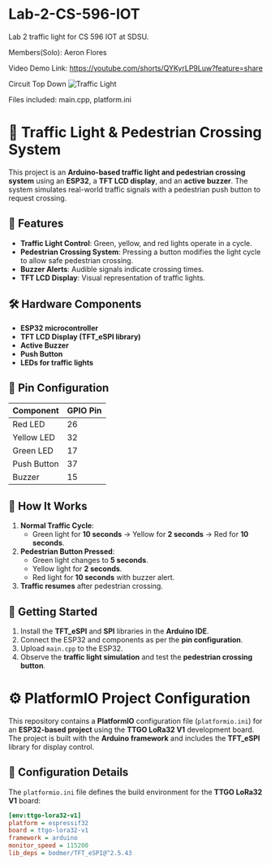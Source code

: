 # Lab-2-CS-596-IOT
Lab 2 traffic light for CS 596 IOT at SDSU.

Members(Solo): Aeron Flores 

Video Demo Link: https://youtube.com/shorts/QYKyrLP9Luw?feature=share

Circuit Top Down
![Traffic Light](https://github.com/user-attachments/assets/10eec23e-92d7-4287-98fb-c4da9daf4a82)

Files included:
main.cpp, platform.ini


# 🚦 Traffic Light & Pedestrian Crossing System  

This project is an **Arduino-based traffic light and pedestrian crossing system** using an **ESP32**, a **TFT LCD display**, and an **active buzzer**. The system simulates real-world traffic signals with a pedestrian push button to request crossing.

## 📌 Features  
- **Traffic Light Control**: Green, yellow, and red lights operate in a cycle.  
- **Pedestrian Crossing System**: Pressing a button modifies the light cycle to allow safe pedestrian crossing.  
- **Buzzer Alerts**: Audible signals indicate crossing times.  
- **TFT LCD Display**: Visual representation of traffic lights.

## 🛠 Hardware Components  
- **ESP32 microcontroller**  
- **TFT LCD Display (TFT_eSPI library)**  
- **Active Buzzer**  
- **Push Button**  
- **LEDs for traffic lights**  

## 🔧 Pin Configuration  
| Component     | GPIO Pin |
|--------------|---------|
| Red LED      | 26      |
| Yellow LED   | 32      |
| Green LED    | 17      |
| Push Button  | 37      |
| Buzzer       | 15      |

## 📝 How It Works  
1. **Normal Traffic Cycle**:  
   - Green light for **10 seconds** → Yellow for **2 seconds** → Red for **10 seconds**.  
2. **Pedestrian Button Pressed**:  
   - Green light changes to **5 seconds**.  
   - Yellow light for **2 seconds**.  
   - Red light for **10 seconds** with buzzer alert.  
3. **Traffic resumes** after pedestrian crossing.


## 🚀 Getting Started  
1. Install the **TFT_eSPI** and **SPI** libraries in the **Arduino IDE**.  
2. Connect the ESP32 and components as per the **pin configuration**.  
3. Upload `main.cpp` to the ESP32.  
4. Observe the **traffic light simulation** and test the **pedestrian crossing button**.  

# ⚙️ PlatformIO Project Configuration  

This repository contains a **PlatformIO** configuration file (`platformio.ini`) for an **ESP32-based project** using the **TTGO LoRa32 V1** development board. The project is built with the **Arduino framework** and includes the **TFT_eSPI** library for display control.

## 📌 Configuration Details  

The `platformio.ini` file defines the build environment for the **TTGO LoRa32 V1** board:

```ini
[env:ttgo-lora32-v1]
platform = espressif32
board = ttgo-lora32-v1
framework = arduino
monitor_speed = 115200
lib_deps = bodmer/TFT_eSPI@^2.5.43



